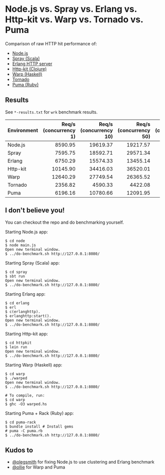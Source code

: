 # Node.js vs. Spray vs. Erlang vs. Http-kit vs. Warp vs. Tornado vs. Puma

Comparison of raw HTTP hit performance of:

- [Node.js](http://nodejs.org)
- [Spray (Scala)](http://spray.io)
- [Erlang HTTP server](http://erlang.org/doc/apps/inets/http_server.html)
- [Http-kit (Clojure)](http://http-kit.org/index.html)
- [Warp (Haskell)](http://hackage.haskell.org/package/warp)
- [Tornado](http://www.tornadoweb.org/en/stable/)
- [Puma (Ruby)](http://puma.io/)

## Results

See `*-results.txt` for `wrk` benchmark results.

| Environment | Req/s (concurrency 1) | Req/s (concurrency 10) | Req/s (concurrency 50) | Req/s (concurrency 100) |
|-------------|----------------------:|-----------------------:|-----------------------:|------------------------:|
| Node.js     |               8590.95 |               19619.37 |               19217.57 |                19606.67 |
| Spray       |               7595.75 |               18592.71 |               29571.34 |                31541.73 |
| Erlang      |               6750.29 |               15574.33 |               13455.14 |                13931.52 |
| Http-kit    |              10145.90 |               34416.03 |               36520.01 |                34391.64 |
| Warp        |              12640.29 |               27749.54 |               26365.52 |                23916.69 |
| Tornado     |               2356.82 |                4590.33 |                4422.08 |                 4155.61 |
| Puma        |               6196.16 |               10780.66 |               12091.95 |                10586.83 |


## I don't believe you!

You can checkout the repo and do benchmarking yourself.

Starting Node.js app:

    $ cd node
    $ node main.js
    Open new terminal window.
    $ ../do-benchmark.sh http://127.0.0.1:8080/

Starting Spray (Scala) app:

    $ cd spray
    $ sbt run
    Open new terminal window.
    $ ../do-benchmark.sh http://127.0.0.1:8080/

Starting Erlang app:

    $ cd erlang
    $ erl
    $ c(erlanghttp).
    $ erlanghttp:start().
    Open new terminal window.
    $ ../do-benchmark.sh http://127.0.0.1:8080/

Starting Http-kit app:

    $ cd httpkit
    $ lein run
    Open new terminal window.
    $ ../do-benchmark.sh http://127.0.0.1:8080/

Starting Warp (Haskell) app:

    $ cd warp
    $ ./warped
    Open new terminal window.
    $ ../do-benchmark.sh http://127.0.0.1:8080/

    # To compile, run:
    $ cd warp
    $ ghc -O3 warped.hs

Starting Puma + Rack (Ruby) app:

    $ cd puma-rack
    $ bundle install # Install gems
    # puma -C puma.rb
    $ ../do-benchmark.sh http://127.0.0.1:8080/

## Kudos to

- [@olegsmith](https://github.com/olegsmith) for fixing Node.js to use clustering and Erlang benchmark
- [@ollie](https://github.com/ollie) for Warp and Puma
